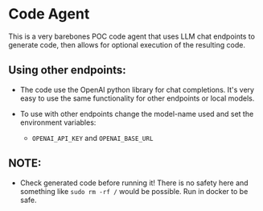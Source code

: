 # Code Agent

This is a very barebones POC code agent that uses LLM chat endpoints to generate code, then allows for optional execution of the resulting code.

## Using other endpoints:
- The code use the OpenAI python library for chat completions. It's very easy to use the same functionality for other endpoints or local models.

- To use with other endpoints change the model-name used and set the environment variables:
    - `OPENAI_API_KEY` and `OPENAI_BASE_URL`

## NOTE:
- Check generated code before running it! There is no safety here and something like `sudo rm -rf /` would be possible. Run in docker to be safe.


